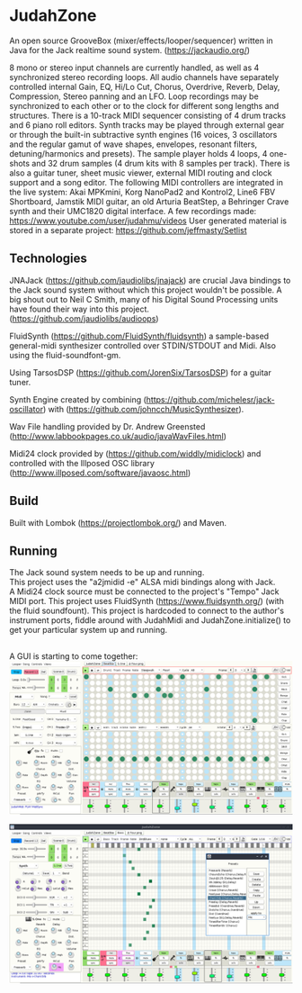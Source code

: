 # JudahZone

An open source GrooveBox (mixer/effects/looper/sequencer) written in Java for the Jack realtime sound system. (https://jackaudio.org/)

8 mono or stereo input channels are currently handled, as well as 4 synchronized stereo recording loops. All audio channels have separately controlled internal Gain, EQ, Hi/Lo Cut, Chorus, Overdrive, Reverb, Delay, Compression, Stereo panning and an LFO. Loop recordings may be synchronized to each other or to the clock for different song lengths and structures. There is a 10-track MIDI sequencer consisting of 4 drum tracks and 6 piano roll editors. Synth tracks may be played through external gear or through the built-in subtractive synth engines (16 voices, 3 oscillators and the regular gamut of wave shapes, envelopes, resonant filters, detuning/harmonics and presets). The sample player holds 4 loops, 4 one-shots and 32 drum samples (4 drum kits with 8 samples per track). There is also a guitar tuner, sheet music viewer, external MIDI routing and clock support and a song editor.  The following MIDI controllers are integrated in the live system: Akai MPKmini, Korg NanoPad2 and Kontrol2, Line6 FBV Shortboard, Jamstik MIDI guitar, an old Arturia BeatStep, a Behringer Crave synth and their UMC1820 digital interface. A few recordings made: https://www.youtube.com/user/judahmu/videos  User generated material is stored in a separate project: https://github.com/jeffmasty/Setlist

## Technologies

JNAJack (https://github.com/jaudiolibs/jnajack) are crucial Java bindings to the Jack sound system without which this project wouldn't be possible. A big shout out to Neil C Smith, many of his Digital Sound Processing units have found their way into this project. (https://github.com/jaudiolibs/audioops)

FluidSynth (https://github.com/FluidSynth/fluidsynth) a sample-based general-midi synthesizer controlled over STDIN/STDOUT and Midi.  Also using the fluid-soundfont-gm.

Using TarsosDSP (https://github.com/JorenSix/TarsosDSP) for a guitar tuner.

Synth Engine created by combining (https://github.com/michelesr/jack-oscillator) with (https://github.com/johncch/MusicSynthesizer).

Wav File handling provided by Dr. Andrew Greensted (http://www.labbookpages.co.uk/audio/javaWavFiles.html)

Midi24 clock provided by (https://github.com/widdly/midiclock) and controlled with the Illposed OSC library (http://www.illposed.com/software/javaosc.html)

## Build
Built with Lombok (https://projectlombok.org/) and Maven. 

## Running
The Jack sound system needs to be up and running.  
This project uses the "a2jmidid -e" ALSA midi bindings along with Jack.  
A Midi24 clock source must be connected to the project's "Tempo" Jack MIDI port.
This project uses FluidSynth (https://www.fluidsynth.org/) (with the fluid soundfount). This project is hardcoded to connect to the author's instrument ports, fiddle around with JudahMidi and JudahZone.initialize() to get your particular system up and running. 

##   

A GUI is starting to come together:
![JudahZone logo](/resources/JudahZone.png)

![JudahZone logo2](/resources/JudahZone2.png)
 
